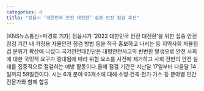 ```yaml
---
categories: d
title: "정읍시 ‘대한민국 안전 대전환’ 집중 안전 점검 추진"
---
```

[KNS뉴스통신=박경호 기자] 정읍시가 ‘2022 대한민국 안전 대전환’을 위한 집중 안전 점검 기간 내 가정용 자율안전 점검 방법 등을 적극 홍보하고 나서는 등 지역사회 자율점검 분위기 확산에 나섰다.국가안전대진단은 대형안전사고의 빈번한 발생으로 안전 사회에 대한 국민적 요구가 증대됨에 따라 위험 요소를 사전에 제거하고 사회 전반의 안전 실태를 집중적으로 점검하는 예방 활동이다.올해 점검 기간은 지난달 17일부터 다음달 14일까지 59일간이다. 시는 6개 분야 93개소에 대해 소방·건축·전기·가스 등 분야별 민간전문가와 함께 합동